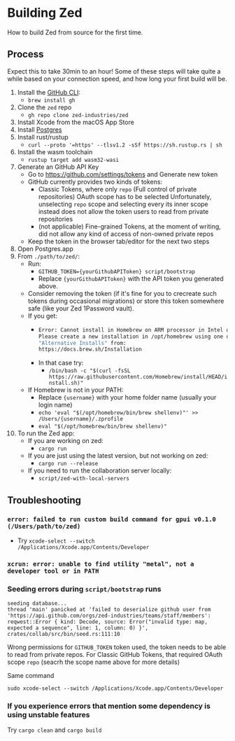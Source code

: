# Building Zed

How to build Zed from source for the first time.

## Process

Expect this to take 30min to an hour! Some of these steps will take quite a while based on your connection speed, and how long your first build will be.

1. Install the [GitHub CLI](https://cli.github.com/):
   - `brew install gh`
1. Clone the `zed` repo
   - `gh repo clone zed-industries/zed`
1. Install Xcode from the macOS App Store
1. Install [Postgres](https://postgresapp.com)
1. Install rust/rustup
   - `curl --proto '=https' --tlsv1.2 -sSf https://sh.rustup.rs | sh`
1. Install the wasm toolchain
   - `rustup target add wasm32-wasi`
1. Generate an GitHub API Key
   - Go to https://github.com/settings/tokens and Generate new token
   - GitHub currently provides two kinds of tokens:
     - Classic Tokens, where only `repo` (Full control of private repositories) OAuth scope has to be selected
       Unfortunately, unselecting `repo` scope and selecting every its inner scope instead does not allow the token users to read from private repositories
     - (not applicable) Fine-grained Tokens, at the moment of writing, did not allow any kind of access of non-owned private repos
   - Keep the token in the browser tab/editor for the next two steps
1. Open Postgres.app
1. From `./path/to/zed/`:
   - Run:
     - `GITHUB_TOKEN={yourGithubAPIToken} script/bootstrap`
     - Replace `{yourGithubAPIToken}` with the API token you generated above.
   - Consider removing the token (if it's fine for you to crecreate such tokens during occasional migrations) or store this token somewhere safe (like your Zed 1Password vault).
   - If you get:
     - ```bash
       Error: Cannot install in Homebrew on ARM processor in Intel default prefix (/usr/local)!
       Please create a new installation in /opt/homebrew using one of the
       "Alternative Installs" from:
       https://docs.brew.sh/Installation
       ```
     - In that case try:
       - `/bin/bash -c "$(curl -fsSL https://raw.githubusercontent.com/Homebrew/install/HEAD/install.sh)"`
   - If Homebrew is not in your PATH:
     - Replace `{username}` with your home folder name (usually your login name)
     - `echo 'eval "$(/opt/homebrew/bin/brew shellenv)"' >> /Users/{username}/.zprofile`
     - `eval "$(/opt/homebrew/bin/brew shellenv)"`
1. To run the Zed app:
    - If you are working on zed:
      - `cargo run`
    - If you are just using the latest version, but not working on zed:
      - `cargo run --release`
    - If you need to run the collaboration server locally:
      - `script/zed-with-local-servers`

## Troubleshooting

### `error: failed to run custom build command for gpui v0.1.0 (/Users/path/to/zed)`

- Try `xcode-select --switch /Applications/Xcode.app/Contents/Developer`

### `xcrun: error: unable to find utility "metal", not a developer tool or in PATH`

### Seeding errors during `script/bootstrap` runs

```
seeding database...
thread 'main' panicked at 'failed to deserialize github user from 'https://api.github.com/orgs/zed-industries/teams/staff/members': reqwest::Error { kind: Decode, source: Error("invalid type: map, expected a sequence", line: 1, column: 0) }', crates/collab/src/bin/seed.rs:111:10
```

Wrong permissions for `GITHUB_TOKEN` token used, the token needs to be able to read from private repos.
For Classic GitHub Tokens, that required OAuth scope `repo` (seacrh the scope name above for more details)

Same command

`sudo xcode-select --switch /Applications/Xcode.app/Contents/Developer`

### If you experience errors that mention some dependency is using unstable features

Try `cargo clean` and `cargo build`

